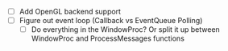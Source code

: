

- [ ] Add OpenGL backend support 
- [ ] Figure out event loop (Callback vs EventQueue Polling)
    - [ ] Do everything in the WindowProc? Or split it up between WindowProc and ProcessMessages functions
